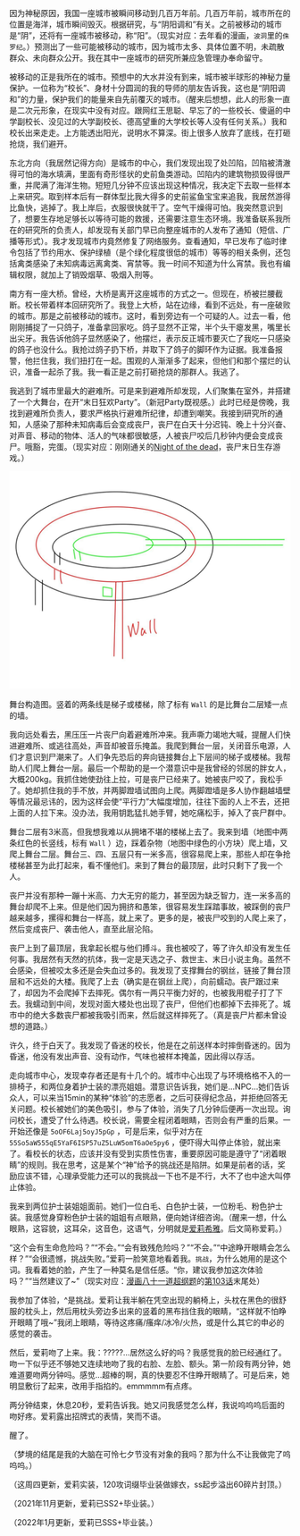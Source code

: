 因为神秘原因，我国一座城市被瞬间移动到几百万年前。几百万年前，城市所在的位置是海洋，城市瞬间毁灭。根据研究，与“阴阳调和”有关。之前被移动的城市是“阴”，还将有一座城市被移动，称“阳”。（现实对应：去年看的漫画，`波洞`里的`侏罗纪`。）预测出了一些可能被移动的城市，因为城市太多、具体位置不明，未疏散群众、未向群众公开。我在其中一座城市的研究所兼应急管理办奉命留守。

被移动的正是我所在的城市。预想中的大水并没有到来，城市被半球形的神秘力量保护。一位称为“校长”、身材十分圆润的我的导师的朋友告诉我，这也是“阴阳调和”的力量，保护我们的能量来自先前覆灭的城市。（醒来后想想，此人的形象一直是二次元形象，在现实中没有对应。跟网红王思聪、早忘了的一些校长、傻逼的中学副校长、没见过的大学副校长、德高望重的大学校长等人没有任何关系。）我和校长出来走走。上方能透出阳光，说明水不算深。街上很多人放弃了底线，在打砸抢烧，我们避开。

东北方向（我居然记得方向）是城市的中心，我们发现出现了处凹陷，凹陷被清澈得可怕的海水填满，里面有奇形怪状的史前鱼类游动。凹陷内的建筑物损毁得很严重，并爬满了海洋生物。短短几分钟不应该出现这种情况，我决定下去取一些样本上来研究。取到样本后有一群体型比我大得多的史前鲨鱼宝宝来追我，我居然游得比鱼快，逃掉了。我上岸后，衣服很快就干了。空气干燥得可怕。我突然意识到了，想要生存地足够长以等待可能的救援，还需要注意生态环境。我准备联系我所在的研究所的负责人，却发现有关部门早已向整座城市的人发布了通知（短信、广播等形式）。我才发现城市内竟然修复了网络服务。查看通知，早已发布了临时律令包括了节约用水、保护绿植（是个绿化程度很低的城市）等等的相关条例，还包括禽类感染了未知病毒远离禽类、宵禁等。我一时间不知道为什么宵禁。我也有编辑权限，就加上了销毁烟草、吸烟入刑等。

南方有一座大桥。曾经，大桥是离开这座城市的方式之一。但现在，桥被拦腰截断。校长带着样本回研究所了。我登上大桥，站在边缘，看到不远处，有一座破败的城市。那是之前被移动的城市。这时，看到旁边有一个可疑的人。过去一看，他刚刚捕捉了一只鸽子，准备拿回家吃。鸽子显然不正常，半个头干瘪发黑，嘴里长出尖牙。我告诉他鸽子显然感染了，他摆烂，表示反正城市要灭亡了我吃一只感染的鸽子也没什么。我抢过鸽子扔下桥，并取下了鸽子的脚环作为证据。我准备报警，他拦住我，我们扭打在一起。围观的人渐渐多了起来，但他们和那个摆烂的认识，准备一起杀了我。我一看正是之前打砸抢烧的那群人。我逃了。

我逃到了城市里最大的避难所。可是来到避难所却发现，人们聚集在室外，并搭建了一个大舞台，在开“末日狂欢Party”。（新冠Party既视感。）此时已经是傍晚，我找到避难所负责人，要求严格执行避难所纪律，却遭到嘲笑。我接到研究所的通知，人感染了那种未知病毒后会变成丧尸，丧尸在白天十分迟钝、晚上十分兴奋、对声音、移动的物体、活人的气味都很敏感，人被丧尸咬后几秒钟内便会变成丧尸。哦豁，完蛋。（现实对应：刚刚通关的[Night of the dead](https://store.steampowered.com/app/1377380/Night_of_the_Dead/)，丧尸末日生存游戏。）

![舞台构造图.svg](20210814_elysia_1.jpg)

舞台构造图。竖着的两条线是梯子或楼梯，除了标有 `Wall` 的是比舞台二层矮一点的墙。

我向远处看去，黑压压一片丧尸向着避难所冲来。我声嘶力竭地大喊，提醒人们快进避难所、或逃往高处，声音却被音乐掩盖。我爬到舞台一层，关闭音乐电源，人们才意识到尸潮来了。人们争先恐后的奔向链接舞台上下层间的梯子或楼梯。我帮助人们爬上舞台一层。最后一个帮助的是一个潜意识中是我曾经的邻居的胖女人，大概200kg。我抓住她使劲往上拉，可是丧尸已经来了。她被丧尸咬了，我松手了。她却抓住我的手不放，并两脚蹬墙试图向上爬。两脚蹬墙是多人协作翻越墙壁等情况最忌讳的，因为这样会使“平行力”大幅度增加，往往下面的人上不去，还把上面的人拉下来。没办法，我用钥匙猛扎她手臂，她吃痛松手，掉入了丧尸群中。

舞台二层有3米高，但我想我难以从拥堵不堪的楼梯上去了。我来到墙（地图中两条红色的长竖线，标有 `Wall` ）边，踩着杂物（地图中绿色的小方块）爬上墙，又爬上舞台二层。舞台三、四、五层只有一米多高，很容易爬上来，那些人却在争抢楼梯甚至为此打起来，看不懂他们。来到了舞台的最顶层，此时只剩下了我一个人。

丧尸并没有那种一蹦十米高、力大无穷的能力，甚至因为缺乏智力，连一米多高的舞台却爬不上来。但是他们因为拥挤和愚笨，很容易发生踩踏事故，被踩倒的丧尸越来越多，摞得和舞台一样高，就上来了。更多的是，被丧尸咬到的人爬上来了，然后变成丧尸、袭击他人，直至此层沦陷。

丧尸上到了最顶层，我拿起长棍与他们搏斗。我也被咬了，等了许久却没有发生任何事。我居然有天然的抗体，我一定是天选之子、救世主、末日小说主角。虽然不会感染，但被咬太多还是会失血过多的。我发现了支撑舞台的钢丝，链接了舞台顶层和不远处的大楼。我爬了上去（确实是在钢丝上爬），向前蠕动。丧尸跟过来了，却因为不会爬掉下去摔死。偶尔有一两只平衡力好的，也被我用棍子打了下去。我蠕动到中间，发现对面大楼处也出现了丧尸，但他们也都掉下去摔死了。城市中的绝大多数丧尸都被我吸引而来，然后就这样摔死了。（真是丧尸片都未曾设想的道路。）

许久，终于白天了。我发现了昏迷的校长，他是在之前送样本时摔倒昏迷的。因为昏迷，他没有发出声音、没有动作，气味也被样本掩盖，因此得以存活。

走向城市中心，发现幸存者还是有十几个的。城市中心出现了与环境格格不入的一排椅子，和两位身着护士装的漂亮姐姐。潜意识告诉我，她们是...NPC...她们告诉众人，可以来当15min的某种“体验”的志愿者，之后可获得纪念品，并拒绝回答无关问题。校长被她们的美色吸引，参与了体验，消失了几分钟后便再一次出现。询问校长，遭受了什么待遇。校长说，需要全程闭着眼睛，否则会有严重的后果。一开始还像是 `5oOF6Laj5oyJ5pGp` ，可是后来，似乎对方在 `55So5aW555qE5YaF6ISP57uZ5LuW5omT6aOe5py6` ，便吓得大叫停止体验，就出来了。看校长的状态，应该并没有受到实质性伤害，重要原因可能是遵守了“闭着眼睛”的规则。我在思考，这是某个“神”给予的挑战还是陷阱。如果是前者的话，奖励应该不错，心理承受能力还可以的我挑战一下也不是不行，大不了也中途大叫停止体验。

我来到两位护士装姐姐面前。她们一位白毛、白色护士装，一位粉毛、粉色护士装。我感觉身穿粉色护士装的姐姐有点眼熟，便向她详细咨询。（醒来一想，什么眼熟，这容貌，这耳朵，这音色，这语气，分明就是[爱莉希雅](https://zh.moegirl.org.cn/index.php?title=%E7%88%B1%E8%8E%89%E5%B8%8C%E9%9B%85)。后文简称爱莉。）

“这个会有生命危险吗？”“不会。”“会有致残危险吗？”“不会。”“中途睁开眼睛会怎么样？”“会很遗憾，挑战失败。”爱莉一脸笑意地看着我。`挑战`，为什么她用的是这个词。我看着她的脸，产生了一种莫名是信任感。“你，建议我参加这次体验吗？”“当然建议了~”（现实对应：[漫画八十一道超纲题](https://www.kuaikanmanhua.com/web/topic/4419/)的[第103话](https://www.kuaikanmanhua.com/web/comic/388148/)末尾处）

我参加了体验，^是挑战。爱莉让我半躺在凭空出现的躺椅上，头枕在黑色的很舒服的枕头上，然后用枕头旁边多出来的竖着的黑布挡住我的眼睛，“这样就不怕睁开眼睛了哦~”我闭上眼睛，等待这疼痛/瘙痒/冰冷/火热，或是什么其它的申必的感觉的袭击。

然后，爱莉吻了上来。我：?????...居然这么好的吗？我感觉我的脸已经通红了。吻一下似乎还不够她又连续地吻了我的右脸、左脸、额头。第一阶段有两分钟，她难道要吻两分钟吗。感觉...超棒的啊，真的快要忍不住睁开眼睛了。可是后来，她明显敷衍了起来，改用手指掐的。emmmmm有点疼。

两分钟结束，休息20秒，爱莉告诉我。她又问我感觉怎么样，我说呜呜呜后面的吻好疼。爱莉露出招牌式的表情，笑而不语。

醒了。

（梦境的结尾是我的大脑在可怜七夕节没有对象的我吗？那为什么不让我做完了呜呜呜。）

（这周四更新，爱莉实装，120攻词缀毕业装做嫁衣，ss起步溢出60碎片封顶。）

（2021年11月更新，爱莉已SS2+毕业装。）

（2022年1月更新，爱莉已SSS+毕业装。）

